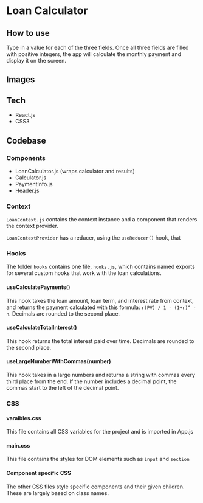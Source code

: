 # Loan Calculator

## How to use

Type in a value for each of the three fields. Once all three fields are filled with positive integers, the app will calculate the monthly payment and display it on the screen.

## Images

## Tech

- React.js
- CSS3

## Codebase

### Components

- LoanCalculator.js (wraps calculator and results)
- Calculator.js
- PaymentInfo.js
- Header.js

### Context

`LoanContext.js` contains the context instance and a component that renders the context provider.

`LoanContextProvider` has a reducer, using the `useReducer()` hook, that

### Hooks

The folder `hooks` contains one file, `hooks.js`, which contains named exports for several custom hooks that work with the loan calculations.

#### useCalculatePayments()

This hook takes the loan amount, loan term, and interest rate from context, and returns the payment calculated with this formula: `r(PV) / 1 - (1+r)^ -n`. Decimals are rounded to the second place.

#### useCalculateTotalInterest()

This hook returns the total interest paid over time. Decimals are rounded to the second place. 

#### useLargeNumberWithCommas(number)

This hook takes in a large numbers and returns a string with commas every third place from the end. If the number includes a decimal point, the commas start to the left of the decimal point.

### CSS

#### varaibles.css

This file contains all CSS variables for the project and is imported in App.js

#### main.css

This file contains the styles for DOM elements such as `input` and `section`

#### Component specific CSS

The other CSS files style specific components and their given children. These are largely based on class names. 